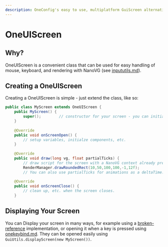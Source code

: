 ```yaml
---
description: OneConfig's easy to use, multiplatform GuiScreen alternative
---
```


# OneUIScreen

## Why?

OneUIScreen is a convenient class that can be used for easy handling of mouse, keyboard, and rendering with NanoVG (see [inpututils.md](../utils/available-utilities/inpututils.md "mention")).

## Creating a OneUIScreen

Creating a OneUIScreen is simple - just extend the class, like so:

```java
public class MyScreen extends OneUIScreen {
    public MyScreen() {
        super();        // constructor for your screen - you can initialize things here as well
    }
    
    @Override
    public void onScreenOpen() {
        // setup variables, initialze components, etc.
    }
    
    @Override
    public void draw(long vg, float partialTicks) {
        // draw script for the screen with a NanoVG context already prepared
        RenderManager.drawRoundedRect(10,50,100,100,-1,12f);
        // You can also use partialTicks for animations as a deltaTime.
    
    @Override
    public void onScreenClose() {
        // clean up, etc. when the screen closes.
    }
```

## Displaying Your Screen

You can Display your screen in many ways, for example using a [broken-reference](broken-reference/ "mention") implementation, or opening it when a key is pressed using [onekeybind.md](../utils/onekeybind.md "mention"). They can be opened easily using `GuiUtils.displayScreen(new MyScreen())`.

